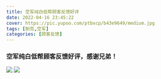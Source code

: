 ```yaml
---
title: 空军纯白低帮顾客反馈好评
date: 2022-04-16 23:45:22
cover: https://pic.yupoo.com/ptbxcp/b43e9649/medium.jpg
tags: [耐克,空军]
categories: [顾客反馈]
---
```


###  空军纯白低帮顾客反馈好评，感谢兄弟！
![](https://pic.yupoo.com/ptbxcp/1e97da9d/896a8f24.jpg)
![](https://pic.yupoo.com/ptbxcp/b43e9649/97e18670.jpg)
